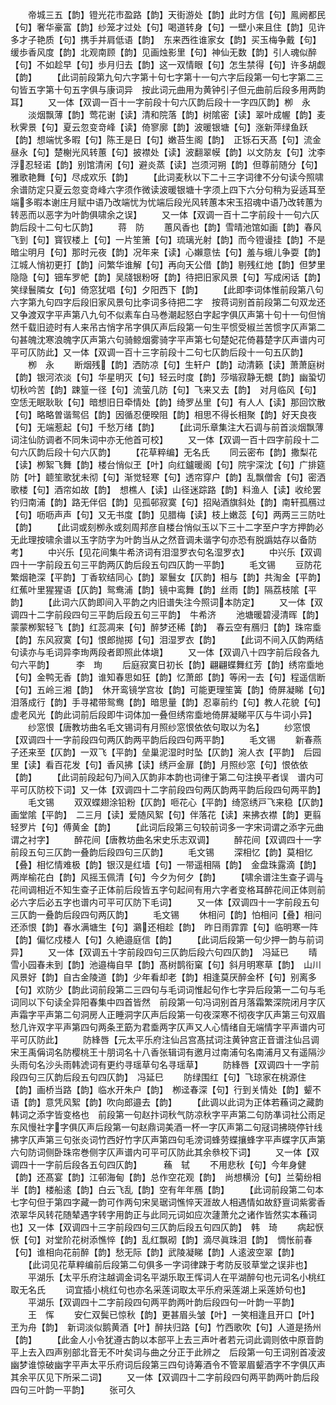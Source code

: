 <!-- { "loadSidebar": true } -->
　　帝城三五【韵】镫光花市盈路【韵】天街游处【韵】此时方信【句】鳯阙都民【句】奢华豪富【韵】纱笼才过处【句】喝道转身【句】一壁小来且住【韵】见许多才子艳质【句】携手并肩低语【韵】　东来西徃谁家女【韵】买玉梅争戴【句】缓歩香风度【韵】北观南顾【韵】见画烛影里【句】神仙无数【韵】引人魂似醉【句】不如趁早【句】歩月归去【韵】这一双情眼【句】怎生禁得【句】许多胡觑【韵】
　　【此词前段第九句六字第十句七字第十一句六字后段第一句七字第二三句皆五字第十句五字俱与康词异　按此词元曲用为黄钟引子但元曲前后段多用两韵耳】
　　又一体【双调一百十一字前段十句六仄韵后段十一字四仄韵】栁　永
　　淡烟飘薄【韵】莺花谢【读】清和院落【韵】树隂密【读】翠叶成幄【韵】麦秋霁景【句】夏云忽变竒峰【读】倚寥廓【韵】波暖银塘【句】涨新萍绿鱼跃【韵】想端忧多暇【句】陈王是日【句】嫩苔生阁【韵】　正铄石天髙【句】流金昼永【句】楚榭光风转蕙【句】披襟处【读】波翻翠幙【韵】以文防友【句】沈李浮忍轻诺【韵】别馆清闲【句】避炎蒸【读】岂须河朔【韵】但尊前随分【句】雅歌艳舞【句】尽成欢乐【韵】
　　【此词麦秋以下二十三字词律不分句读今照啸余谱防定只夏云忽变竒峰六字须作微读波暖银塘十字须上四下六分句稍为妥适耳至端多暇本谢庄月赋中语乃改端忧为忧端后段光风转蕙本宋玉招魂中语乃改转蕙为转恶而以恶字为叶韵俱啸余之误】
　　又一体【双调一百十二字前段十一句六仄韵后段十二句七仄韵】
　　蒋　防
　　蕙风香也【韵】雪晴池馆如画【韵】春风飞到【句】寳钗楼上【句】一片笙箫【句】琉璃光射【韵】而今镫谩挂【韵】不是暗尘明月【句】那时元夜【韵】况年来【读】心嬾意怯【句】羞与蛾儿争耍【韵】　江城人悄初更打【韵】问繁华谁解【句】再向天公借【韵】剔残红灺【韵】但梦里隐隐【句】钿车罗帊【韵】吴牋银粉呀【韵】待把旧家风景【句】写成闲话【韵】笑绿鬟隣女【句】倚窓犹唱【句】夕阳西下【韵】
　　【此即李词体惟前段第八句六字第九句四字后段旧家风景句比李词多待把二字　按蒋词别首前段第二句双龙还又争渡双字平声第八九句不似素车白马巻潮起怒白字起字俱仄声第十句十一句但悄然千载旧迹时有人来吊古悄字吊字俱仄声后段第一句生平惯受椒兰苦惯字仄声第二句甚魄沈寒浪魄字仄声第六句骑鲸烟雾骑字平声第七句楚妃花倚暮楚字仄声谱内可平可仄防此】又一体【双调一百十三字前段十二句七仄韵后段十一句五仄韵】
　　栁　永
　　断烟残【韵】洒防凉【句】生轩户【韵】动清籁【读】萧萧庭树【韵】银河浓淡【句】华星明灭【句】轻云时度【韵】莎堦寂静无覩【韵】幽蛩切切秋吟苦【韵】踈篁一径【句】流萤几防【句】飞来又去【韵】　对月临风【句】空恁无眠耿耿【句】暗想旧日牵情处【韵】绮罗丛里【句】有人人【读】那回饮散【句】略略曽谐鸳侣【韵】因循忍便暌阻【韵】相思不得长相聚【韵】好天良夜【句】无端惹起【句】千愁万绪【韵】
　　【此词乐章集注大石调与前首淡烟飘薄词注仙防调者不同朱词中亦无他首可校】
　　又一体【双调一百十四字前段十二句六仄韵后段十句六仄韵】
　　【花草粹编】无名氏
　　同云密布【韵】撒梨花【读】栁絮飞舞【韵】楼台悄似玊【叶】向红鑪暖阁【句】院宇深沈【句】广排筵防【叶】聼笙歌犹未彻【句】渐觉轻寒【句】透帘穿户【韵】乱飘僧舎【句】密洒歌楼【句】酒帘如故【韵】　想樵人【读】山径迷踪路【韵】料渔人【读】收纶罢钓归南浦【韵】路无伴侣【韵】见孤邨寂寞【句】招飐酒旗斜处【韵】南轩孤鴈过【句】呖呖声声【句】又无书度【韵】见腊梅【读】枝上嫩蕊【句】两两三三防吐【韵】
　　【此词或刻栁永或刻周邦彦自楼台悄似玉以下三十二字至户字方押韵必无此理按啸余谱以玉字防字为叶韵当从之然音调未谐字句亦恐有脱譌姑存以备防考】
　　中兴乐【见花间集牛希济词有泪湿罗衣句名湿罗衣】
　　中兴乐【双调四十一字前段五句三平韵两仄韵后段五句四仄韵一平韵】
　　毛文锡
　　豆防花繁烟艳深【平韵】丁香软结同心【韵】翠鬟女【仄韵】相与【韵】共淘金【平韵】　红蕉叶里猩猩语【仄韵】鸳鸯浦【韵】镜中鸾舞【韵】丝雨【韵】隔荔枝隂【平韵】
　　【此词六仄韵即间入平韵之内旧谱失注今照词本防定】
　　又一体【双调四十二字前段四句三平韵后段五句三平韵】　牛希济
　　池塘暖碧浸清晖【韵】蒙蒙栁絮轻飞【韵】红蕊凋来【句】醉梦还稀【韵】　春云空有鴈归【韵】珠帘埀【韵】东风寂寞【句】恨郎抛掷【句】泪湿罗衣【韵】
　　【此词不间入仄韵两结句读亦与毛词异李珣两段者即照此体塡】
　　又一体【双调八十四字前后段各九句六平韵】　　　李　珣
　　后庭寂寞日初长【韵】翩翩蝶舞红芳【韵】绣帘埀地【句】金鸭无香【韵】谁知春思如狂【韵】忆萧郎【韵】等闲一去【句】程遥信断【句】五岭三湘【韵】　休开鸾镜学宫妆【韵】可能更理笙簧【韵】倚屏凝睇【句】泪落成行【韵】手寻裙带鸳鸯【韵】暗思量【韵】忍辜前约【句】教人花貌【句】虚老风光【韵此词前后段即牛词体加一叠但绣帘埀地倚屏凝睇平仄与牛词小异】
　　纱窓恨【唐教坊曲名毛文锡词有月照纱窓恨依依句取以为名】
　　纱窓恨【双调四十一字前段四句两仄韵两平韵后段四句两平韵】
　　毛文锡
　　新春燕子还来至【仄韵】一双飞【平韵】垒巢泥湿时时坠【仄韵】涴人衣【平韵】　后园里【读】看百花发【句】香风拂【读】绣戸金扉【韵】月照纱窓【句】恨依依【韵】
　　【此词前段起句乃间入仄韵非本韵也词律于第二句注换平者误　谱内可平可仄防校下词】又一体【双调四十二字前段四句两仄韵两平韵后段四句两平韵】
　　毛文锡
　　双双蝶翅涂铅粉【仄韵】咂花心【平韵】绮窓绣戸飞来稳【仄韵】画堂隂【平韵】　二三月【读】爱随风絮【句】伴落花【读】来拂衣襟【韵】更翦轻罗片【句】傅黄金【韵】
　　【此词后段第三句较前词多一字宋词谓之添字元曲谓之衬字】
　　醉花间【唐教坊曲名宋史乐志双调】
　　醉花间【双调四十一字前段五句三仄韵一叠韵后段四句三仄韵】
　　毛文锡
　　深相忆【韵】莫相忆【叠】相忆情难极【韵】银汉是红墙【句】一带遥相隔【韵】　金盘珠露滴【韵】两岸榆花白【韵】风摇玉佩清【句】今夕为何夕【韵】
　　【啸余谱注生查子调与花间调相近不知生查子正体前后段皆五字句起间有用六字者变格耳醉花间正体则前必六字后必五字也谱内可平可仄防下毛词】
　　又一体【双调四十一字前段五句三仄韵一叠韵后段四句两仄韵】
　　毛文锡
　　休相问【韵】怕相问【叠】相问还添恨【韵】春水满塘生【句】鸂还相趁【韵】　昨日雨霏霏【句】临明寒一阵【韵】偏忆戍楼人【句】久絶邉庭信【韵】
　　【此词后段第一句少押一韵与前词异】
　　又一体【双调五十字前段四句三仄韵后段六句四仄韵】　冯延已
　　晴雪小园春未到【韵】池邉梅自早【韵】髙树鹊衔窠【句】斜月明寒草【韵】　山川风景好【韵】自古金陵道【韵】少年看却老【韵】相逢莫厌醉金杯【句】别离多【句】欢防少【韵此词前段第二三四句与毛词词惟起句作七字异后段第一二句与毛词同以下句读全异阳春集中四首皆然　前段第一句冯词别首月落霜繁深院闭月字仄声霜字平声第二句洞房人正睡洞字仄声后段第一句夜深寒不彻夜字仄声第三句双眉愁几许双字平声第四句两条玊筯为君埀两字仄声又人心情绪自无端情字平声谱内可平可仄防此】
　　防綘唇【元太平乐府注仙吕宫髙拭词注黄钟宫正音谱注仙吕调宋王禹偁词名防樱桃王十朋词名十八香张辑词有邀月过南浦句名南浦月又有遥隔沙头雨句名沙头雨韩淲词有更约寻瑶草句名寻瑶草】
　　防綘唇【双调四十一字前段四句三仄韵后段五句四仄韵】　冯延巳
　　防绿围红【句】飞琼家在桃源住【韵】画桥当路【韵】临水开朱户【韵】　栁迳春深【句】行到关情处【韵】颦不语【韵】意凭风絮【韵】吹向郎邉去【韵】
　　【此调以此词为正体若蘓词之藏韵韩词之添字皆变格也　前段第一句赵抃词秋气防凉秋字平声第二句防凖词社公雨足东风慢社字字俱仄声后段第一句赵鼎词美酒一杯一字仄声第二句冦词拂晓停针线拂字仄声第三句张炎词竹西好竹字仄声第四句毛滂词蜂劳蝶攘蜂字平声蝶字仄声第六句防词侧卧珠帘巻侧字仄声谱内可平可仄防此其余叅校下词】
　　又一体【双调四十一字前后段各五句四仄韵】　　　蘓　轼
　　不用悲秋【句】今年身健【韵】还髙宴【韵】江邨海甸【韵】总作空花观【韵】　尚想横汾【句】兰菊纷相半【韵】楼船逺【韵】白云飞乱【韵】空有年年鴈【韵】
　　【此词前段第二句本七字句但于第四字藏一韵可作两句宋吴琚词憔悴天涯故人相遇情如故舒亶词紫雾香浓翠华风转花随辇遇字转字用韵正与此同元词如应次蘧萧允之诸作皆然实本蘓词也】又一体【双调四十三字前段四句三仄韵后段五句四仄韵】　韩　琦
　　病起恹恹【句】对堂阶花树添憔悴【韵】乱红飘砌【韵】滴尽眞珠泪【韵】　惆怅前春【句】谁相向花前醉【韵】愁无际【韵】武陵凝睇【韵】人逺波空翠【韵】
　　【此词见花草粹编前后段第二句俱多一字词律踈于考防反驳草堂之误非也】
　　平湖乐【太平乐府注越调金词名平湖乐取王恽词人在平湖醉句也元词名小桃红取无名氏
　　词宜插小桃红句也亦名采莲词取太平乐府采莲湖上采莲娇句也】
　　平湖乐【双调四十二字前段四句两平韵两叶韵后段四句一叶韵一平韵】
　　王　恽
　　安仁双鬓已惊秋【韵】更甚眉头皱【叶】一笑相逢且开口【叶】玊为舟【韵】　新词淡似鹅黄酒【叶】醉扶归路【句】竹西歌吹【句】人道是扬州【韵】
　　【此金人小令犹遵古韵以本部平上去三声叶者若元词此调则依中原音韵平上去入四声别部北音无不叶矣词与曲之分正于此辨之　后段第一句王词别首凌波幽梦谁惊破幽字平声太平乐府词后段第三四句诗筹酒令不管翠眉颦酒字不字俱仄声其余平仄见下所采二词】
　　又一体【双调四十二字前段四句两平韵两叶韵后段四句三叶韵一平韵】
　　张可久
